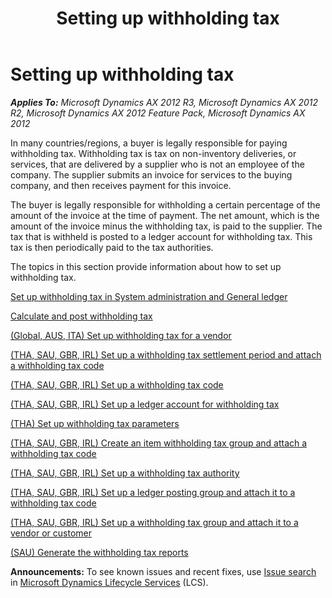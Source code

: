 ﻿---
title: Setting up withholding tax
TOCTitle: Setting up withholding tax
ms:assetid: a592e265-3d92-4f62-928f-e728fa103eec
ms:mtpsurl: https://technet.microsoft.com/en-us/library/Gg213414(v=AX.60)
ms:contentKeyID: 36058866
ms.date: 04/18/2014
mtps_version: v=AX.60
f1_keywords:
- withholding tax
- tax
- tax setup
---

# Setting up withholding tax 


_**Applies To:** Microsoft Dynamics AX 2012 R3, Microsoft Dynamics AX 2012 R2, Microsoft Dynamics AX 2012 Feature Pack, Microsoft Dynamics AX 2012_

In many countries/regions, a buyer is legally responsible for paying withholding tax. Withholding tax is tax on non-inventory deliveries, or services, that are delivered by a supplier who is not an employee of the company. The supplier submits an invoice for services to the buying company, and then receives payment for this invoice.

The buyer is legally responsible for withholding a certain percentage of the amount of the invoice at the time of payment. The net amount, which is the amount of the invoice minus the withholding tax, is paid to the supplier. The tax that is withheld is posted to a ledger account for withholding tax. This tax is then periodically paid to the tax authorities.

The topics in this section provide information about how to set up withholding tax.

[Set up withholding tax in System administration and General ledger](set-up-withholding-tax-in-system-administration-and-general-ledger.md)

[Calculate and post withholding tax](calculate-and-post-withholding-tax.md)

[(Global, AUS, ITA) Set up withholding tax for a vendor](global-aus-ita-set-up-withholding-tax-for-a-vendor.md)

[(THA, SAU, GBR, IRL) Set up a withholding tax settlement period and attach a withholding tax code](tha-sau-gbr-irl-set-up-a-withholding-tax-settlement-period-and-attach-a-withholding-tax-code.md)

[(THA, SAU, GBR, IRL) Set up a withholding tax code](tha-sau-gbr-irl-set-up-a-withholding-tax-code.md)

[(THA, SAU, GBR, IRL) Set up a ledger account for withholding tax](tha-sau-gbr-irl-set-up-a-ledger-account-for-withholding-tax.md)

[(THA) Set up withholding tax parameters](tha-set-up-withholding-tax-parameters.md)

[(THA, SAU, GBR, IRL) Create an item withholding tax group and attach a withholding tax code](tha-sau-gbr-irl-create-an-item-withholding-tax-group-and-attach-a-withholding-tax-code.md)

[(THA, SAU, GBR, IRL) Set up a withholding tax authority](tha-sau-gbr-irl-set-up-a-withholding-tax-authority.md)

[(THA, SAU, GBR, IRL) Set up a ledger posting group and attach it to a withholding tax code](tha-sau-gbr-irl-set-up-a-ledger-posting-group-and-attach-it-to-a-withholding-tax-code.md)

[(THA, SAU, GBR, IRL) Set up a withholding tax group and attach it to a vendor or customer](tha-sau-gbr-irl-set-up-a-withholding-tax-group-and-attach-it-to-a-vendor-or-customer.md)

[(SAU) Generate the withholding tax reports](sau-generate-the-withholding-tax-reports.md)

  
**Announcements:** To see known issues and recent fixes, use [Issue search](http://go.microsoft.com/fwlink/?linkid=389258) in [Microsoft Dynamics Lifecycle Services](http://go.microsoft.com/fwlink/?linkid=306505) (LCS).

